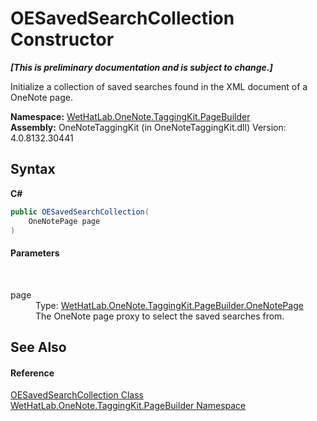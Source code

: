 # OESavedSearchCollection Constructor 
 _**\[This is preliminary documentation and is subject to change.\]**_

Initialize a collection of saved searches found in the XML document of a OneNote page.

**Namespace:**&nbsp;<a href="56352230-71f2-f4b7-63a8-983965663af5.md">WetHatLab.OneNote.TaggingKit.PageBuilder</a><br />**Assembly:**&nbsp;OneNoteTaggingKit (in OneNoteTaggingKit.dll) Version: 4.0.8132.30441

## Syntax

**C#**<br />
``` C#
public OESavedSearchCollection(
	OneNotePage page
)
```


#### Parameters
&nbsp;<dl><dt>page</dt><dd>Type: <a href="6754c7d7-0598-ae1f-ff8c-6808b714b0ab.md">WetHatLab.OneNote.TaggingKit.PageBuilder.OneNotePage</a><br />The OneNote page proxy to select the saved searches from.</dd></dl>

## See Also


#### Reference
<a href="676a1f3a-0f1b-2631-38a2-c89500c36a86.md">OESavedSearchCollection Class</a><br /><a href="56352230-71f2-f4b7-63a8-983965663af5.md">WetHatLab.OneNote.TaggingKit.PageBuilder Namespace</a><br />
